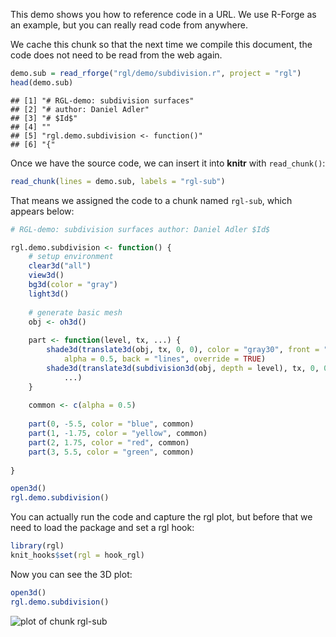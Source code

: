 This demo shows you how to reference code in a URL. We use R-Forge as an example, but you can really read code from anywhere.

We cache this chunk so that the next time we compile this document, the code does not need to be read from the web again.


```r
demo.sub = read_rforge("rgl/demo/subdivision.r", project = "rgl")
head(demo.sub)
```

```
## [1] "# RGL-demo: subdivision surfaces"  
## [2] "# author: Daniel Adler"            
## [3] "# $Id$"                            
## [4] ""                                  
## [5] "rgl.demo.subdivision <- function()"
## [6] "{"
```

Once we have the source code, we can insert it into **knitr** with `read_chunk()`:


```r
read_chunk(lines = demo.sub, labels = "rgl-sub")
```

That means we assigned the code to a chunk named `rgl-sub`, which appears below:


```r
# RGL-demo: subdivision surfaces author: Daniel Adler $Id$

rgl.demo.subdivision <- function() {
    # setup environment
    clear3d("all")
    view3d()
    bg3d(color = "gray")
    light3d()
    
    # generate basic mesh
    obj <- oh3d()
    
    part <- function(level, tx, ...) {
        shade3d(translate3d(obj, tx, 0, 0), color = "gray30", front = "lines", 
            alpha = 0.5, back = "lines", override = TRUE)
        shade3d(translate3d(subdivision3d(obj, depth = level), tx, 0, 0), override = TRUE, 
            ...)
    }
    
    common <- c(alpha = 0.5)
    
    part(0, -5.5, color = "blue", common)
    part(1, -1.75, color = "yellow", common)
    part(2, 1.75, color = "red", common)
    part(3, 5.5, color = "green", common)
    
}

open3d()
rgl.demo.subdivision()
```

You can actually run the code and capture the rgl plot, but before that we need to load the package and set a rgl hook:


```r
library(rgl)
knit_hooks$set(rgl = hook_rgl)
```

Now you can see the 3D plot:


```r
open3d()
rgl.demo.subdivision()
```

![plot of chunk rgl-sub](http://animation.r-forge.r-project.org/knitr-ex/figure/046-read-rforge-rgl-sub.png) 
